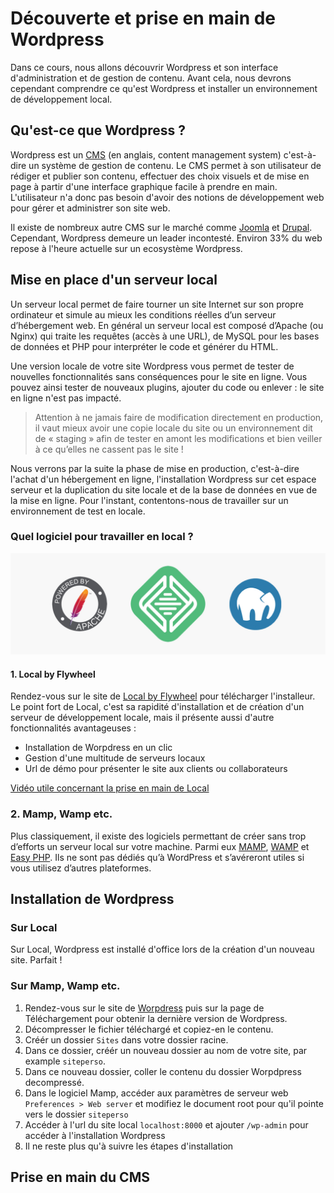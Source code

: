 # Découverte et prise en main de Wordpress

Dans ce cours, nous allons découvrir Wordpress et son interface d'administration et de gestion de contenu.
Avant cela, nous devrons cependant comprendre ce qu'est Wordpress et installer un environnement de développement local.

## Qu'est-ce que Wordpress ?

Wordpress est un [CMS](https://fr.wikipedia.org/wiki/Syst%C3%A8me_de_gestion_de_contenu) (en anglais, content management system) 
c'est-à-dire un système de gestion de contenu. Le CMS permet à son utilisateur de rédiger et publier son contenu, 
effectuer des choix visuels et de mise en page à partir d'une interface graphique facile à prendre en main. 
L'utilisateur n'a donc pas besoin d'avoir des notions de développement web pour gérer et administrer son site web.

Il existe de nombreux autre CMS sur le marché comme [Joomla](https://www.joomla.fr/) et [Drupal](https://www.drupal.org/).
Cependant, Wordpress demeure un leader incontesté. Environ 33% du web repose à l'heure actuelle sur un ecosystème Wordpress. 

## Mise en place d'un serveur local

Un serveur local permet de faire tourner un site Internet sur son propre ordinateur et simule au mieux les conditions réelles 
d’un serveur d’hébergement web. En général un serveur local est composé d’Apache (ou Nginx) qui traite les requêtes (accès à une URL), 
de MySQL pour les bases de données et PHP pour interpréter le code et générer du HTML.

Une version locale de votre site Wordpress vous permet de tester de nouvelles fonctionnalités sans conséquences pour le site en ligne.
Vous pouvez ainsi tester de nouveaux plugins, ajouter du code ou enlever : le site en ligne n'est pas impacté.

> Attention à ne jamais faire de modification directement en production, il vaut mieux avoir une copie locale du site 
> ou un environnement dit de « staging » afin de tester en amont les modifications et bien veiller à ce qu’elles ne cassent pas le site !

Nous verrons par la suite la phase de mise en production, c'est-à-dire l'achat d'un hébergement en ligne, l'installation Wordpress sur
cet espace serveur et la duplication du site locale et de la base de données en vue de la mise en ligne. Pour l'instant, contentons-nous
de travailler sur un environnement de test en locale.

### Quel logiciel pour travailler en local ?

![logiciels serveur local](../assets/logiciels-serveur.jpg)

#### 1. Local by Flywheel

Rendez-vous sur le site de [Local by Flywheel](https://localbyflywheel.com/) pour télécharger l'installeur.
Le point fort de Local, c'est sa rapidité d'installation et de création d'un serveur de développement locale, mais il présente aussi
d'autre fonctionnalités avantageuses :

- Installation de Worpdress en un clic
- Gestion d'une multitude de serveurs locaux
- Url de démo pour présenter le site aux clients ou collaborateurs

[Vidéo utile concernant la prise en main de Local](https://www.youtube.com/watch?v=rm73DF3BH38)

### 2. Mamp, Wamp etc.

Plus classiquement, il existe des logiciels permettant de créer sans trop d’efforts un serveur local sur votre machine. 
Parmi eux [MAMP](https://www.mamp.info/en/), [WAMP](http://www.wampserver.com/en/) et [Easy PHP](https://www.easyphp.org/). 
Ils ne sont pas dédiés qu’à WordPress et s’avéreront utiles si vous utilisez d’autres plateformes.

## Installation de Wordpress

### Sur Local

Sur Local, Wordpress est installé d'office lors de la création d'un nouveau site. Parfait !

### Sur Mamp, Wamp etc.

1. Rendez-vous sur le site de [Worpdress](https://wordpress.org/) puis sur la page de Téléchargement pour obtenir la dernière version de Wordpress.
2. Décompresser le fichier téléchargé et copiez-en le contenu.
3. Créér un dossier `Sites` dans votre dossier racine.
4. Dans ce dossier, créér un nouveau dossier au nom de votre site, par example `siteperso`.
5. Dans ce nouveau dossier, coller le contenu du dossier Worpdpress decompressé.
6. Dans le logiciel Mamp, accéder aux paramètres de serveur web `Preferences > Web server` et modifiez le document root
 pour qu'il pointe vers le dossier `siteperso`
7. Accéder à l'url du site local `localhost:8000` et ajouter `/wp-admin` pour accéder à l'installation Wordpress
8. Il ne reste plus qu'à suivre les étapes d'installation



## Prise en main du CMS
